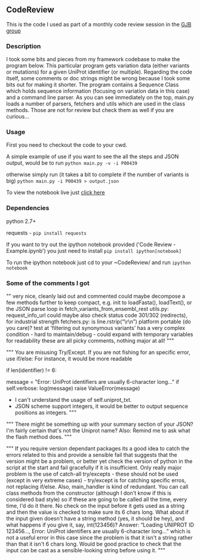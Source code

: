 ## CodeReview

This is the code I used as part of a monthly code review session in the [GJB group](http://www.compbio.dundee.ac.uk/)


### Description
I took some bits and pieces from my framework codebase to make the program below. 
This particular program gets variation data (either variants or mutations) for a given UniProt identifier (or multiple).
Regarding the code itself, some comments or doc strings might be wrong because I took some bits out for making it shorter. 
The program contains a Sequence Class which holds sequence information (focusing on variation data in this case) and
a command line parser. As you can see immediately on the top, main.py loads a number of parsers, fetchers and 
utils which are used in the class methods. Those are not for review but check them as well if you are curious…

### Usage

First you need to checkout the code to your cwd. 

A simple example of use if you want to see the all the steps and JSON output, would be to run `python main.py -v -i P00439` 


otherwise simply run (it takes a bit to complete if the number of variants is big) `python main.py -i P00439 > output.json`

To view the notebook live just [click here](http://nbviewer.ipython.org/github/biomadeira/CodeReview/blob/master/Code%20Review%20-%20Example.ipynb)

### Dependencies
python 2.7+

requests - `pip install requests`

If you want to try out the ipython notebook provided ('Code Review - Example.ipynb') 
you just need to install `pip install ipython[notebook]`

To run the ipython notebook just cd to your ~CodeReview/ and run `ipython notebook`


### Some of the comments I got


""
very nice, cleanly laid out and commented
could maybe decompose a few methods further to keep compact, e.g. init to loadFasta(), loadText(), or the 
JSON parse loop in fetch_variants_from_ensembl_rest
utils.py:
request_info_url could maybe also check status code 301/302 (redirects), for industrial strength
fetchers.py:
is line.rstrip(“\r\n”) platform portable (do you care)?
test at 'filtering out synonymous variants' has a very complex condition - hard to maintain/debug - could
 expand with temporary variables for readability
these are all picky comments, nothing major at all!
"""

"""
You are misusing Try/Except. If you are not fishing for an specific error, use if/else:
For instance, it would be more readable

if len(identifier) != 6:

  message = "Error: UniProt identifiers are usually 6-character long..."
  if self.verbose:
      log(message)
  raise ValueError(message)
* I can't understand the usage of self.uniprot_txt. 
* JSON scheme support integers, it would be better to output sequence positions as integers.
"""

"""
There might be something up with your summary section of your JSON?
I'm fairly certain that's not the Uniprot name? Also: Remind me to ask what the flash method does.
"""

"""
If you require version dependant packages its a good idea to catch the errors related to this and provide a 
sensible fail that suggests that the version might be a problem, or better yet check the version of python 
in the script at the start and fail gracefully if it is insufficient.
Only really major problem is the use of catch-all try/excepts - these should not be used (except in very 
extreme cases) - try/except is for catching specific erros, not replacing if/else.
Also, main_handler is kind of redundant. You can call class methods from the constructor (although I don't 
know if this is considered bad style) so if these are going to be called all the time, every time, I'd do it there.
No check on the input before it gets used as a string and then the value is checked to make sure its 6 
chars long. What about if the input given doesn't have a string method (yes, it should be hey), and what 
happens if you give it, say, int(123456)? Answer: “Loading UNIPROT ID 123456…, Error: UniProt identifiers 
are usually 6-character long…” which is not a useful error in this case since the problem is that it isn't a 
string rather than that it isn't 6 chars long. Would be good practice to check 
that the input can be cast as a sensible-looking string before using it.
"""
